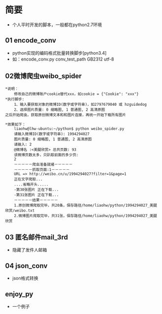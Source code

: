 # 简要
* 个人平时开发的脚本，一般都在python2.7环境

## 01 encode_conv
* python实现的编码格式批量转换脚步[python3.4]
* 如：encode_conv.py conv_test_path GB2312 utf-8

## 02微博爬虫weibo_spider

    *说明：
        修改自己的微博账户cookie替代xxx，如cookie = {"Cookie": "xxx"}
    *执行脚步:
        1、输入要获取对象的微博ID(数字或字符串)，如2797679040 或 hzguidedog
        2、选择图片质量: 0 缩略图, 1 普通图, 2 高清原图
    之后开始爬虫，获取原创微博文本和和图片连接，再统一开始下载所有图片
        
    *效果如下：
        liaohw@lhw-ubuntu:~/python$ python weibo_spider.py
        请输入微博ID(数字或字符串): 1994294027
        图片质量: 0 缩略图, 1 普通图, 2 高清原图
        请输入: 2
        @微博名 :<美腿欣赏> 总共页数: 93
        该微博页数太多，只趴取前面的多少页: 
        2
        －－－－－爬虫准备就绪－－－－－
        －－－－－抓取页面:1－－－－－
        URL => http://weibo.cn/u/1994294027?filter=1&page=1
        正在文字爬取...
        ....省略开头.....
        -第30张图片 正在下载...
        -第31张图片 正在下载...
        －－－－－结果－－－－－
        1.原创微博爬取完毕，共20条，保存路径/home/liaohw/python/1994294027_美腿欣赏/weibo.txt
        2.微博图片爬取完毕，共31张，保存路径/home/liaohw/python/1994294027_美腿欣赏

## 03 匿名邮件mail_3rd
* 隐藏了发件人邮箱

## 04 json_conv
* json格式转换

## enjoy_py
* 一个例子

